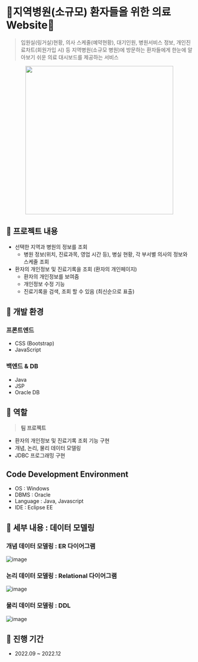 # 🏥지역병원(소규모) 환자들을 위한 의료 Website🏥

> 입원실(링거실)현황, 의사 스케줄(예약현황), 대기인원, 병원서비스 정보, 개인진료차트(회원가입 시) 등 지역병원(소규모 병원)에 방문하는 환자들에게 한눈에 알아보기 쉬운 의료 대시보드를 제공하는 서비스

<p align="center"><img src="https://github.com/songu1/database_team10/assets/75112062/6e4d5072-9050-49c8-a5a7-141ada60b64c"  height="400"/></p>


## 📀 프로젝트 내용

- 선택한 지역과 병원의 정보를 조회
    - 병원 정보(위치, 진료과목, 영업 시간 등), 병실 현황, 각 부서별 의사의 정보와 스케줄 조회
- 환자의 개인정보 및 진료기록을 조회 (환자의 개인페이지)
    - 환자의 개인정보를 보여줌
    - 개인정보 수정 기능
    - 진료기록을 검색, 조회 할 수 있음 (최신순으로 표출)


## 📀 개발 환경

### 프론트엔드

- CSS (Bootstrap)
- JavaScript

### 백엔드 & DB

- Java
- JSP
- Oracle DB


## 📀 역할

> **팀 프로젝트**
> 
- 환자의 개인정보 및 진료기록 조회 기능 구현
- 개념, 논리, 물리 데이터 모델링
- JDBC 프로그래밍 구현


## Code Development Environment
- OS : Windows
- DBMS : Oracle
- Language : Java, Javascript
- IDE : Eclipse EE


## 📀 세부 내용 : 데이터 모델링

### 개념 데이터 모델링 : ER 다이어그램

![image](https://user-images.githubusercontent.com/75112062/216764882-9bfc3ab5-4c06-4adc-beb4-d3e93d264866.png)


### 논리 데이터 모델링 : Relational 다이어그램

![image](https://user-images.githubusercontent.com/75112062/216764902-328d34aa-4fa0-4c62-b8b0-878d9cae13a5.png)


### 물리 데이터 모델링 : DDL

![image](https://user-images.githubusercontent.com/75112062/216764934-d99b5c10-d105-4bf4-a21d-113fdf5d2555.png)


## 📀 진행 기간

- 2022.09 ~ 2022.12
